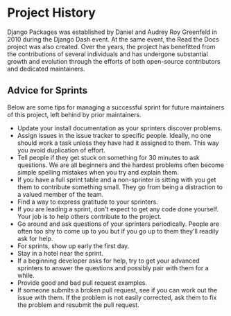 # Project History

Django Packages was established by Daniel and Audrey Roy Greenfeld in 2010 during the Django Dash event. At the same event, the Read the Docs project was also created. Over the years, the project has benefitted from the contributions of several individuals and has undergone substantial growth and evolution through the efforts of both open-source contributors and dedicated maintainers.

## Advice for Sprints

Below are some tips for managing a successful sprint for future maintainers of this project, left behind by prior maintainers.

- Update your install documentation as your sprinters discover problems.
- Assign issues in the issue tracker to specific people. Ideally, no one should work a task unless they have had it assigned to them. This way you avoid duplication of effort.
- Tell people if they get stuck on something for 30 minutes to ask questions. We are all beginners and the hardest problems often become simple spelling mistakes when you try and explain them.
- If you have a full sprint table and a non-sprinter is sitting with you get them to contribute something small. They go from being a distraction to a valued member of the team.
- Find a way to express gratitude to your sprinters.
- If you are leading a sprint, don't expect to get any code done yourself. Your job is to help others contribute to the project.
- Go around and ask questions of your sprinters periodically. People are often too shy to come up to you but if you go up to them they'll readily ask for help.
- For sprints, show up early the first day.
- Stay in a hotel near the sprint.
- If a beginning developer asks for help, try to get your advanced sprinters to answer the questions and possibly pair with them for a while.
- Provide good and bad pull request examples.
- If someone submits a broken pull request, see if you can work out the issue with them. If the problem is not easily corrected, ask them to fix the problem and resubmit the pull request.
